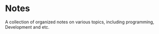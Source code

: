 # Notes
A collection of organized notes on various topics, including programming, Development and etc.
